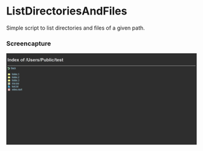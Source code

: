 # ListDirectoriesAndFiles

Simple script to list directories and files of a given path.

### Screencapture
![Screencapture](screencapture.png)
